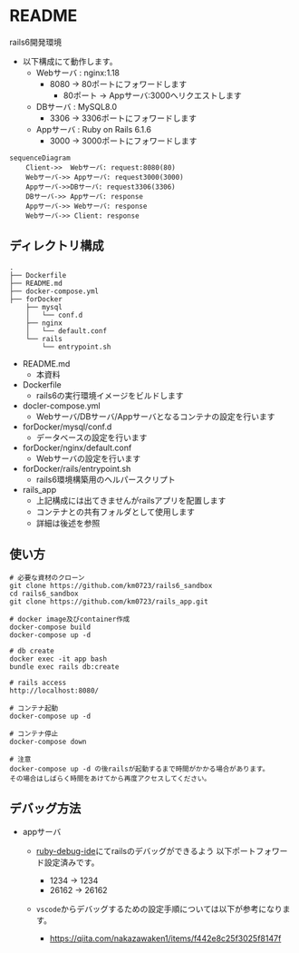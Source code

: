 # README
rails6開発環境

- 以下構成にて動作します。
  - Webサーバ : nginx:1.18
    - 8080 -> 80ポートにフォワードします
      - 80ポート -> Appサーバ:3000へリクエストします
  - DBサーバ : MySQL8.0
    - 3306 -> 3306ポートにフォワードします
  - Appサーバ : Ruby on Rails 6.1.6
    - 3000 -> 3000ポートにフォワードします

```mermaid
sequenceDiagram
    Client->>  Webサーバ: request:8080(80)
    Webサーバ->> Appサーバ: request3000(3000)
    Appサーバ->>DBサーバ: request3306(3306)
    DBサーバ->> Appサーバ: response
    Appサーバ->> Webサーバ: response
    Webサーバ->> Client: response
```

## ディレクトリ構成
```tree
.
├── Dockerfile
├── README.md
├── docker-compose.yml
├── forDocker
    ├── mysql
    │   └── conf.d
    ├── nginx
    │   └── default.conf
    └── rails
        └── entrypoint.sh
```
- README.md
  - 本資料
- Dockerfile
  - rails6の実行環境イメージをビルドします
- docler-compose.yml
  - Webサーバ/DBサーバ/Appサーバとなるコンテナの設定を行います
- forDocker/mysql/conf.d
  - データベースの設定を行います
- forDocker/nginx/default.conf
  - Webサーバの設定を行います
- forDocker/rails/entrypoint.sh
  - rails6環境構築用のヘルパースクリプト
- rails_app
  - 上記構成には出てきませんがrailsアプリを配置します
  - コンテナとの共有フォルダとして使用します
  - 詳細は後述を参照

## 使い方
```
# 必要な資材のクローン
git clone https://github.com/km0723/rails6_sandbox
cd rails6_sandbox
git clone https://github.com/km0723/rails_app.git

# docker image及びcontainer作成
docker-compose build
docker-compose up -d

# db create
docker exec -it app bash
bundle exec rails db:create

# rails access
http://localhost:8080/

# コンテナ起動
docker-compose up -d

# コンテナ停止
docker-compose down

# 注意
docker-compose up -d の後railsが起動するまで時間がかかる場合があります。
その場合はしばらく時間をあけてから再度アクセスしてください。
```

## デバッグ方法
- appサーバ
  - [ruby-debug-ide](https://github.com/ruby-debug/ruby-debug-ide)にてrailsのデバッグができるよう
  以下ポートフォワード設定済みです。
    - 1234 -> 1234
    - 26162 -> 26162

  - `vscode`からデバッグするための設定手順については以下が参考になります。
    - https://qiita.com/nakazawaken1/items/f442e8c25f3025f8147f

